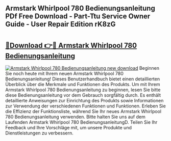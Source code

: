 ## Armstark Whirlpool 780 Bedienungsanleitung PDf Free Download - Part-Ttu Service Owner Guide - User Repair Edition rK8zG

# <h2><a href="http://df0hga.blite.top/?on=Armstark+Whirlpool+780+Bedienungsanleitung">🔗Download 👉🔴 Armstark Whirlpool 780 Bedienungsanleitung</a></h2>

[![Armstark Whirlpool 780 Bedienungsanleitung new download](https://i.imgur.com/lujVjoI.png)](http://df0hga.blite.top/?on=Armstark+Whirlpool+780+Bedienungsanleitung)
Beginnen Sie noch heute mit Ihrem neuen Armstark Whirlpool 780 Bedienungsanleitung! Dieses Benutzerhandbuch bietet einen detaillierten Überblick über die Merkmale und Funktionen des Produkts. Um mit Ihrem Armstark Whirlpool 780 Bedienungsanleitung zu beginnen, lesen Sie bitte diese Bedienungsanleitung vor dem Gebrauch sorgfältig durch. Es enthält detaillierte Anweisungen zur Einrichtung des Produkts sowie Informationen zur Verwendung der verschiedenen Funktionen und Funktionen. Erleben Sie die Effizienz der Funktionsliste, während Sie Ihr neues Armstark Whirlpool 780 Bedienungsanleitung verwenden. Bitte halten Sie uns auf dem Laufenden Armstark Whirlpool 780 BedienungsanleitungD. Teilen Sie Ihr Feedback und Ihre Vorschläge mit, um unsere Produkte und Dienstleistungen zu verbessern.
